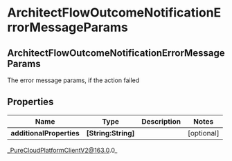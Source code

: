 # ArchitectFlowOutcomeNotificationErrorMessageParams

## ArchitectFlowOutcomeNotificationErrorMessageParams
The error message params, if the action failed

## Properties

|Name | Type | Description | Notes|
|------------ | ------------- | ------------- | -------------|
| **additionalProperties** | **[String:String]** |  | [optional] |



_PureCloudPlatformClientV2@163.0.0_
